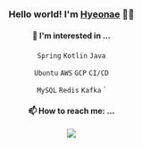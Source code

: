 <div align="center">


### Hello world! I'm [Hyeonae](https://discreet-fold-5d5.notion.site/yeonae-8526b4e5db6e40009e51895f41a68640) :wave::wave:

#### 🌱 I'm interested in ... 


  `Spring` `Kotlin` `Java`
  
  `Ubuntu` `AWS` `GCP` `CI/CD`
  
  `MySQL` `Redis` `Kafka`
  `
  

#### 📫 How to reach me: ...
  
  </a> <a href="mailto:raae7742@gmail.com" target="_blank">
    <img src="https://img.shields.io/badge/raae7742@gmail.com-d14836?style=flat-square&logo=Gmail&logoColor=white"/>
  </a>

</div>
